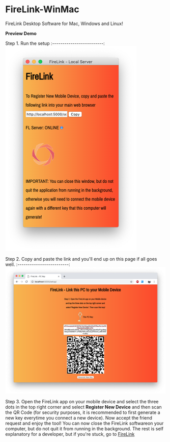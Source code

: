 # FireLink-WinMac
FireLink Desktop Software for Mac, Windows and Linux!

**Preview Demo**

Step 1. Run the setup
:-------------------------:
![](assets/firelinkimage.png)

Step 2. Copy and paste the link and you'll end up on this page if all goes well.
:-------------------------:
![](assets/setupbr.png)

Step 3. Open the FireLink app on your mobile device and select the three dots in
the top right corner and select **Register New Device** and then scan the QR Code 
(for security purposes, it is recommended to first generate a new key everytime 
you connect a new device). Now accept the friend request and enjoy the tool! You 
can now close the FireLink softwareon your computer, but do not quit it from running
in the background. The rest is self explanatory for a developer, but if you're stuck, 
go to <a href="https://github.com/bartektenDev/FireLink/blob/master/README.md#firelink-">FireLink</a>
